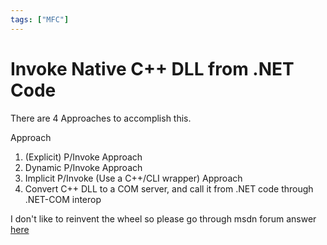 ```yaml
---
tags: ["MFC"]
---
```


# Invoke Native C++ DLL from .NET Code

There are 4 Approaches to accomplish this.

Approach

1. (Explicit) P/Invoke Approach  
2. Dynamic P/Invoke Approach
3. Implicit P/Invoke (Use a C++/CLI wrapper) Approach
4. Convert C++ DLL to a COM server, and call it from .NET code through .NET-COM interop

I don't like to reinvent the wheel so please go through msdn forum answer [here](http://social.msdn.microsoft.com/Forums/en-US/vcgeneral/thread/5df04db1-bbc8-4389-b752-802bc84148fe)

